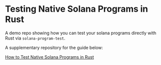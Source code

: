 # Testing Native Solana Programs in Rust

A demo repo showing how you can test your solana programs directly with Rust via `solana-program-test`.

A supplementary repository for the guide below:

[How to Test Native Solana Programs in Rust](https://www.kquirapas.com/how-to-test-native-solana-programs-in-rust/)
